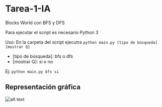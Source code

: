 # Tarea-1-IA
Blocks World con BFS y DFS

Para ejecutar el script es necesario Python 3

Uso: En la carpeta del script ejecutra `python main.py [tipo de búsqueda] [mostrar Q]`
- [tipo de búsqueda]: bfs o dfs
- [mostrar Q]: si o no

Ej: `python main.py bfs si`

## Representación gráfica
![alt text](https://raw.githubusercontent.com/Eddward27/Tarea-1-IA/master/Explicaci%C3%B3n%20Rep..png)
